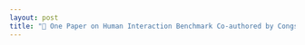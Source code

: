 ```yaml
---
layout: post
title: "📄 One Paper on Human Interaction Benchmark Co-authored by Congsheng XU Accepted by ECCV 2024"
---
```


